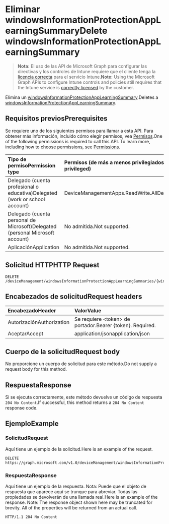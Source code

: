 # <a name="delete-windowsinformationprotectionapplearningsummary"></a><span data-ttu-id="67954-101">Eliminar windowsInformationProtectionAppLearningSummary</span><span class="sxs-lookup"><span data-stu-id="67954-101">Delete windowsInformationProtectionAppLearningSummary</span></span>

> <span data-ttu-id="67954-102">**Nota:** El uso de las API de Microsoft Graph para configurar las directivas y los controles de Intune requiere que el cliente tenga la [licencia correcta](https://go.microsoft.com/fwlink/?linkid=839381) para el servicio Intune.</span><span class="sxs-lookup"><span data-stu-id="67954-102">**Note:** Using the Microsoft Graph APIs to configure Intune controls and policies still requires that the Intune service is [correctly licensed](https://go.microsoft.com/fwlink/?linkid=839381) by the customer.</span></span>

<span data-ttu-id="67954-103">Elimina un [windowsInformationProtectionAppLearningSummary](../resources/intune_wip_windowsinformationprotectionapplearningsummary.md).</span><span class="sxs-lookup"><span data-stu-id="67954-103">Deletes a [windowsInformationProtectionAppLearningSummary](../resources/intune_wip_windowsinformationprotectionapplearningsummary.md).</span></span>
## <a name="prerequisites"></a><span data-ttu-id="67954-104">Requisitos previos</span><span class="sxs-lookup"><span data-stu-id="67954-104">Prerequisites</span></span>
<span data-ttu-id="67954-p101">Se requiere uno de los siguientes permisos para llamar a esta API. Para obtener más información, incluido cómo elegir permisos, vea [Permisos](../../../concepts/permissions_reference.md).</span><span class="sxs-lookup"><span data-stu-id="67954-p101">One of the following permissions is required to call this API. To learn more, including how to choose permissions, see [Permissions](../../../concepts/permissions_reference.md).</span></span>

|<span data-ttu-id="67954-107">Tipo de permiso</span><span class="sxs-lookup"><span data-stu-id="67954-107">Permission type</span></span>|<span data-ttu-id="67954-108">Permisos (de más a menos privilegiados)</span><span class="sxs-lookup"><span data-stu-id="67954-108">Permissions (from least to most privileged)</span></span>|
|:---|:---|
|<span data-ttu-id="67954-109">Delegado (cuenta profesional o educativa)</span><span class="sxs-lookup"><span data-stu-id="67954-109">Delegated (work or school account)</span></span>|<span data-ttu-id="67954-110">DeviceManagementApps.ReadWrite.All</span><span class="sxs-lookup"><span data-stu-id="67954-110">DeviceManagementApps.ReadWrite.All</span></span>|
|<span data-ttu-id="67954-111">Delegado (cuenta personal de Microsoft)</span><span class="sxs-lookup"><span data-stu-id="67954-111">Delegated (personal Microsoft account)</span></span>|<span data-ttu-id="67954-112">No admitida.</span><span class="sxs-lookup"><span data-stu-id="67954-112">Not supported.</span></span>|
|<span data-ttu-id="67954-113">Aplicación</span><span class="sxs-lookup"><span data-stu-id="67954-113">Application</span></span>|<span data-ttu-id="67954-114">No admitida.</span><span class="sxs-lookup"><span data-stu-id="67954-114">Not supported.</span></span>|

## <a name="http-request"></a><span data-ttu-id="67954-115">Solicitud HTTP</span><span class="sxs-lookup"><span data-stu-id="67954-115">HTTP Request</span></span>
<!-- {
  "blockType": "ignored"
}
-->
``` http
DELETE /deviceManagement/windowsInformationProtectionAppLearningSummaries/{windowsInformationProtectionAppLearningSummaryId}
```

## <a name="request-headers"></a><span data-ttu-id="67954-116">Encabezados de solicitud</span><span class="sxs-lookup"><span data-stu-id="67954-116">Request headers</span></span>
|<span data-ttu-id="67954-117">Encabezado</span><span class="sxs-lookup"><span data-stu-id="67954-117">Header</span></span>|<span data-ttu-id="67954-118">Valor</span><span class="sxs-lookup"><span data-stu-id="67954-118">Value</span></span>|
|:---|:---|
|<span data-ttu-id="67954-119">Autorización</span><span class="sxs-lookup"><span data-stu-id="67954-119">Authorization</span></span>|<span data-ttu-id="67954-120">Se requiere &lt;token&gt; de portador.</span><span class="sxs-lookup"><span data-stu-id="67954-120">Bearer {token}. Required.</span></span>|
|<span data-ttu-id="67954-121">Aceptar</span><span class="sxs-lookup"><span data-stu-id="67954-121">Accept</span></span>|<span data-ttu-id="67954-122">application/json</span><span class="sxs-lookup"><span data-stu-id="67954-122">application/json</span></span>|

## <a name="request-body"></a><span data-ttu-id="67954-123">Cuerpo de la solicitud</span><span class="sxs-lookup"><span data-stu-id="67954-123">Request body</span></span>
<span data-ttu-id="67954-124">No proporcione un cuerpo de solicitud para este método.</span><span class="sxs-lookup"><span data-stu-id="67954-124">Do not supply a request body for this method.</span></span>

## <a name="response"></a><span data-ttu-id="67954-125">Respuesta</span><span class="sxs-lookup"><span data-stu-id="67954-125">Response</span></span>
<span data-ttu-id="67954-126">Si se ejecuta correctamente, este método devuelve un código de respuesta `204 No Content`.</span><span class="sxs-lookup"><span data-stu-id="67954-126">If successful, this method returns a `204 No Content` response code.</span></span>

## <a name="example"></a><span data-ttu-id="67954-127">Ejemplo</span><span class="sxs-lookup"><span data-stu-id="67954-127">Example</span></span>
### <a name="request"></a><span data-ttu-id="67954-128">Solicitud</span><span class="sxs-lookup"><span data-stu-id="67954-128">Request</span></span>
<span data-ttu-id="67954-129">Aquí tiene un ejemplo de la solicitud.</span><span class="sxs-lookup"><span data-stu-id="67954-129">Here is an example of the request.</span></span>
``` http
DELETE https://graph.microsoft.com/v1.0/deviceManagement/windowsInformationProtectionAppLearningSummaries/{windowsInformationProtectionAppLearningSummaryId}
```

### <a name="response"></a><span data-ttu-id="67954-130">Respuesta</span><span class="sxs-lookup"><span data-stu-id="67954-130">Response</span></span>
<span data-ttu-id="67954-p102">Aquí tiene un ejemplo de la respuesta. Nota: Puede que el objeto de respuesta que aparece aquí se trunque para abreviar. Todas las propiedades se devolverán de una llamada real.</span><span class="sxs-lookup"><span data-stu-id="67954-p102">Here is an example of the response. Note: The response object shown here may be truncated for brevity. All of the properties will be returned from an actual call.</span></span>
``` http
HTTP/1.1 204 No Content
```




